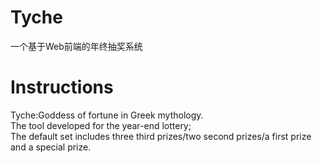 # Tyche
一个基于Web前端的年终抽奖系统
# Instructions
Tyche:Goddess of fortune in Greek mythology.<br/>
The tool developed for the year-end lottery;<br/>
The default set includes three third prizes/two second prizes/a first prize and a special prize.<br/>
